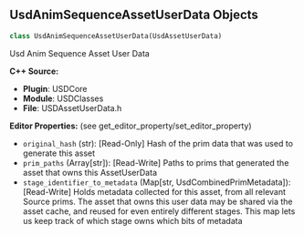 ## UsdAnimSequenceAssetUserData Objects

```python
class UsdAnimSequenceAssetUserData(UsdAssetUserData)
```

Usd Anim Sequence Asset User Data

**C++ Source:**

- **Plugin**: USDCore
- **Module**: USDClasses
- **File**: USDAssetUserData.h

**Editor Properties:** (see get_editor_property/set_editor_property)

- ``original_hash`` (str):  [Read-Only] Hash of the prim data that was used to generate this asset
- ``prim_paths`` (Array[str]):  [Read-Write] Paths to prims that generated the asset that owns this AssetUserData
- ``stage_identifier_to_metadata`` (Map[str, UsdCombinedPrimMetadata]):  [Read-Write] Holds metadata collected for this asset, from all relevant Source prims.
  The asset that owns this user data may be shared via the asset cache, and reused for
  even entirely different stages. This map lets us keep track of which stage owns which
  bits of metadata

<a id="unreal.UsdMaterialAssetUserData"></a>